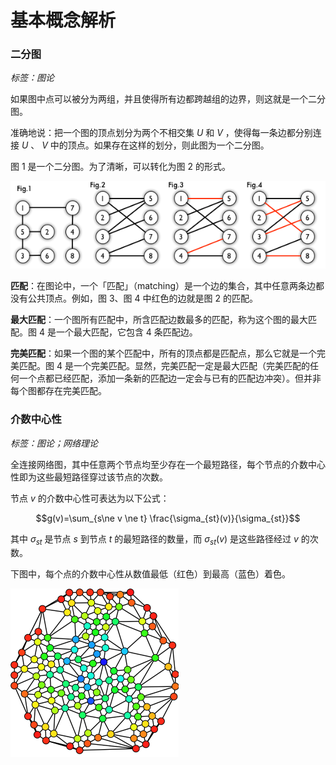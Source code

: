 # 基本概念解析

### 二分图

*标签：图论*

如果图中点可以被分为两组，并且使得所有边都跨越组的边界，则这就是一个二分图。

准确地说：把一个图的顶点划分为两个不相交集 $U$ 和 $V$ ，使得每一条边都分别连接 $U$ 、 $V$ 中的顶点。如果存在这样的划分，则此图为一个二分图。

图 1 是一个二分图。为了清晰，可以转化为图 2 的形式。

![image-20221017224231772](./image/concept/image-20221017224231772.png)

**匹配**：在图论中，一个「匹配」（matching）是一个边的集合，其中任意两条边都没有公共顶点。例如，图 3、图 4 中红色的边就是图 2 的匹配。

**最大匹配**：一个图所有匹配中，所含匹配边数最多的匹配，称为这个图的最大匹配。图 4 是一个最大匹配，它包含 4 条匹配边。

**完美匹配**：如果一个图的某个匹配中，所有的顶点都是匹配点，那么它就是一个完美匹配。图 4 是一个完美匹配。显然，完美匹配一定是最大匹配（完美匹配的任何一个点都已经匹配，添加一条新的匹配边一定会与已有的匹配边冲突）。但并非每个图都存在完美匹配。

### 介数中心性

*标签：图论；网络理论*

全连接网络图，其中任意两个节点均至少存在一个最短路径，每个节点的介数中心性即为这些最短路径穿过该节点的次数。

节点 $v$ 的介数中心性可表达为以下公式：

$$g(v)=\sum_{s\ne v \ne t} \frac{\sigma_{st}(v)}{\sigma_{st}}$$

其中 $\sigma_{st}$ 是节点 $s$ 到节点 $t$ 的最短路径的数量，而 $\sigma_{st}(v)$ 是这些路径经过 $v$ 的次数。

下图中，每个点的介数中心性从数值最低（红色）到最高（蓝色）着色。

![image-20221017220650594](./image/concept/image-20221017220650594.png)